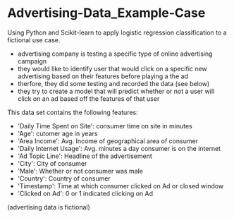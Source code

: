 # Advertising-Data_Example-Case
Using Python and Scikit-learn to apply logistic regression classification to a fictional use case.
- advertising company is testing a specific type of online advertising campaign
- they would like to identify user that would click on a specific new advertising based on their features before playing a the ad
- therfore, they did some testing and recorded the data (see below)
- they try to create a model that will predict whether or not a user will click on an ad based off the features of that user

This data set contains the following features:
- 'Daily Time Spent on Site': consumer time on site in minutes
- 'Age': cutomer age in years
- 'Area Income': Avg. Income of geographical area of consumer
- 'Daily Internet Usage': Avg. minutes a day consumer is on the internet
- 'Ad Topic Line': Headline of the advertisement
- 'City': City of consumer
- 'Male': Whether or not consumer was male
- 'Country': Country of consumer
- 'Timestamp': Time at which consumer clicked on Ad or closed window
- 'Clicked on Ad': 0 or 1 indicated clicking on Ad


(advertising data is fictional)
